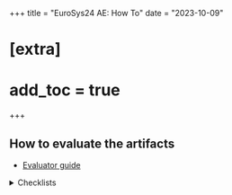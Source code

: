+++
title = "EuroSys24 AE: How To"
date = "2023-10-09"
# [extra]
# add_toc = true
+++

## How to evaluate the artifacts
- [Evaluator guide](https://sysartifacts.github.io/eurosys2022/guide)

<details>
    <summary>Checklists</summary>

### Artifact Available

- The artifact is available on a public website with a specific version such as a git commit
- The artifact has a “read me” file with a reference to the paper
- Ideally, the artifact should have a license that at least allows use for comparison purposes

Artifacts must meet these criteria *at the time of evaluation*. Promises of future availability, such as artifacts “temporarily” gated behind credentials given to evaluators, are not enough.

### Artifact Functional

- The artifact has a "read me" file with high-level documentation:
  - A description, such as which folders correspond to code, benchmarks, data, …
  - A list of supported environments, including OS, specific hardware if necessary, …
  - Compilation and running instructions, including dependencies and pre-installation steps, with a reasonable degree of automation such as scripts to download and build exotic dependencies
  - Configuration instructions, such as selecting IP addresses or disks
  - Usage instructions, such as analyzing a new data set
  - Instructions for a “minimal working example”
- The artifact has documentation explaining the high-level organization of modules, and code comments explaining non-obvious code, such that other researchers can fully understand it
- The artifact contains all components the paper describes **using the same terminology** as the paper, and **no obsolete code/data**
- If the artifact includes a container/VM, it must also contain a script to create it from scratch

Artifacts must **be usable on other machines** than the authors, though they may require hardware such as specific network cards. Information such as IP addresses must not be hardcoded.

### Results Reproduced

- The artifact has a "read me" file that documents:
  - The **exact** environment the authors used, including OS version and any special hardware
  - The **exact** commands to run to reproduce each claim from the paper
  - The approximate resources used per claim, such as "5 minutes, 1 GB of disk space"
  - The scripts to reproduce claims are documented, allowing researchers to ensure they correspond to the claims; merely producing the right output is not enough
- The artifact's **external dependencies are fetched from well-known sources** such as official websites or GitHub repositories
  - **Changes to such dependencies should be clearly separated**, such as using a patch file or a repository fork with a clear commit history Changes to such dependencies should be clearly separated, such as using a patch file or a repository fork with a clear commit history

</details>

